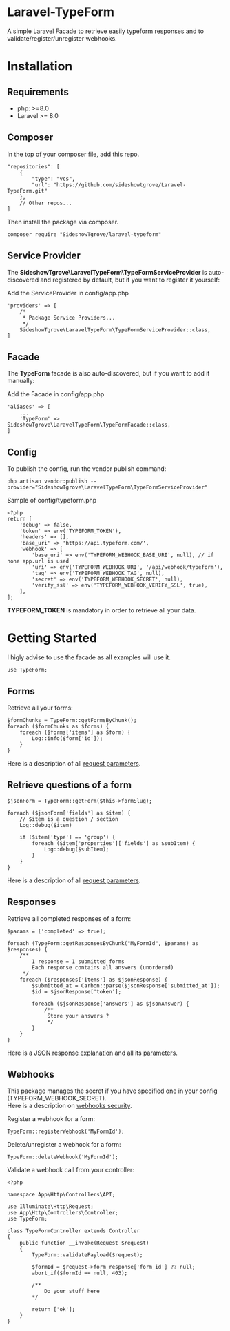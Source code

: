 # Laravel-TypeForm
A simple Laravel Facade to retrieve easily typeform responses and to validate/register/unregister webhooks.

# Installation

## Requirements
 *  php: >=8.0
 *  Laravel >= 8.0

## Composer
In the top of your composer file, add this repo.
```
"repositories": [    
    {
        "type": "vcs",
        "url": "https://github.com/sideshowtgrove/Laravel-TypeForm.git"
    },
    // Other repos...
]
```

Then install the package via composer.
```
composer require "SideshowTgrove/laravel-typeform"
```

## Service Provider
The **SideshowTgrove\LaravelTypeForm\TypeFormServiceProvider** is auto-discovered and registered by default, but if you want to register it yourself:

Add the ServiceProvider in config/app.php

```
'providers' => [
    /*
     * Package Service Providers...
     */
    SideshowTgrove\LaravelTypeForm\TypeFormServiceProvider::class,
]
```

## Facade
The **TypeForm** facade is also auto-discovered, but if you want to add it manually:

Add the Facade in config/app.php

```
'aliases' => [
    ...
    'TypeForm' => SideshowTgrove\LaravelTypeForm\TypeFormFacade::class,
]
```
## Config
To publish the config, run the vendor publish command:

```
php artisan vendor:publish --provider="SideshowTgrove\LaravelTypeForm\TypeFormServiceProvider"
```

Sample of config/typeform.php
```
<?php
return [
    'debug' => false,
    'token' => env('TYPEFORM_TOKEN'),
    'headers' => [],
    'base_uri' => 'https://api.typeform.com/',
    'webhook' => [
        'base_uri' => env('TYPEFORM_WEBHOOK_BASE_URI', null), // if none app.url is used
        'uri' => env('TYPEFORM_WEBHOOK_URI', '/api/webhook/typeform'),
        'tag' => env('TYPEFORM_WEBHOOK_TAG', null),
        'secret' => env('TYPEFORM_WEBHOOK_SECRET', null),
        'verify_ssl' => env('TYPEFORM_WEBHOOK_VERIFY_SSL', true),
    ],
];
```

**TYPEFORM_TOKEN** is mandatory in order to retrieve all your data.  

# Getting Started

I higly advise to use the facade as all examples will use it.
```
use TypeForm;
```

## Forms

Retrieve all your forms:
```
$formChunks = TypeForm::getFormsByChunk();
foreach ($formChunks as $forms) {
    foreach ($forms['items'] as $form) {
        Log::info($form['id']);
    }
}
```

Here is a description of all [request parameters](https://developer.typeform.com/create/reference/retrieve-forms/).

## Retrieve questions of a form 

```
$jsonForm = TypeForm::getForm($this->formSlug);

foreach ($jsonForm['fields'] as $item) {
    // $item is a question / section
    Log::debug($item)

    if ($item['type'] == 'group') {
        foreach ($item['properties']['fields'] as $subItem) {
            Log::debug($subItem);
        }
    }
}
```

Here is a description of all [request parameters](https://developer.typeform.com/create/reference/retrieve-form/).

## Responses

Retrieve all completed responses of a form:
```
$params = ['completed' => true];

foreach (TypeForm::getResponsesByChunk("MyFormId", $params) as $responses) {
    /**
        1 response = 1 submitted forms
        Each response contains all answers (unordered)
     */
    foreach ($responses['items'] as $jsonResponse) {
        $submitted_at = Carbon::parse($jsonResponse['submitted_at']);
        $id = $jsonResponse['token'];

        foreach ($jsonResponse['answers'] as $jsonAnswer) {
            /**
             Store your answers ?
             */
        }
    }
}
```

Here is a [JSON response explanation](https://developer.typeform.com/responses/JSON-response-explanation/) and all its [parameters](https://developer.typeform.com/responses/reference/retrieve-responses/).

## Webhooks
This package manages the secret if you have specified one in your config (TYPEFORM_WEBHOOK_SECRET).  
Here is a description on [webhooks security](https://developer.typeform.com/webhooks/secure-your-webhooks/).

Register a webhook for a form:
```
TypeForm::registerWebhook('MyFormId');
```

Delete/unregister a webhook for a form:
```
TypeForm::deleteWebhook('MyFormId');
```

Validate a webhook call from your controller:
```
<?php

namespace App\Http\Controllers\API;

use Illuminate\Http\Request;
use App\Http\Controllers\Controller;
use TypeForm;

class TypeFormController extends Controller
{
    public function __invoke(Request $request)
    {
        TypeForm::validatePayload($request);
        
        $formId = $request->form_response['form_id'] ?? null;
        abort_if($formId == null, 403);

        /**
            Do your stuff here
        */

        return ['ok'];
    }
}
```
